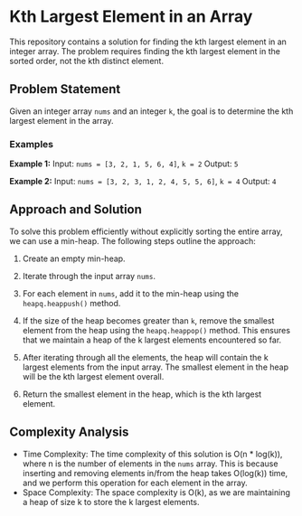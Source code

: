 # Kth Largest Element in an Array

This repository contains a solution for finding the kth largest element in an integer array. The problem requires finding the kth largest element in the sorted order, not the kth distinct element.

## Problem Statement

Given an integer array `nums` and an integer `k`, the goal is to determine the kth largest element in the array.

### Examples

**Example 1:**
Input: `nums = [3, 2, 1, 5, 6, 4]`, `k = 2`
Output: `5`

**Example 2:**
Input: `nums = [3, 2, 3, 1, 2, 4, 5, 5, 6]`, `k = 4`
Output: `4`

## Approach and Solution

To solve this problem efficiently without explicitly sorting the entire array, we can use a min-heap. The following steps outline the approach:

1. Create an empty min-heap.

2. Iterate through the input array `nums`.

3. For each element in `nums`, add it to the min-heap using the `heapq.heappush()` method.

4. If the size of the heap becomes greater than `k`, remove the smallest element from the heap using the `heapq.heappop()` method. This ensures that we maintain a heap of the k largest elements encountered so far.

5. After iterating through all the elements, the heap will contain the k largest elements from the input array. The smallest element in the heap will be the kth largest element overall.

6. Return the smallest element in the heap, which is the kth largest element.

## Complexity Analysis

- Time Complexity: The time complexity of this solution is O(n * log(k)), where n is the number of elements in the `nums` array. This is because inserting and removing elements in/from the heap takes O(log(k)) time, and we perform this operation for each element in the array.
- Space Complexity: The space complexity is O(k), as we are maintaining a heap of size k to store the k largest elements.

